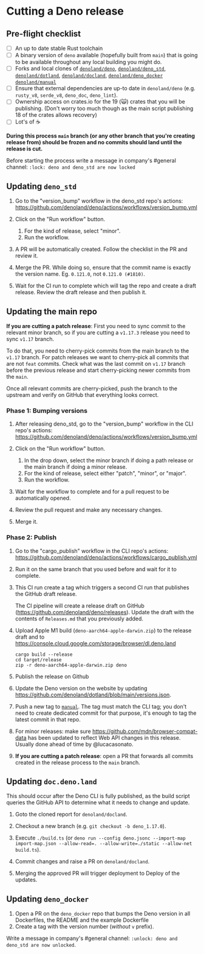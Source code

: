 # Cutting a Deno release

## Pre-flight checklist

- [ ] An up to date stable Rust toolchain
- [ ] A binary version of `deno` available (hopefully built from `main`) that is
      going to be available throughout any local building you might do.
- [ ] Forks and local clones of
      [`denoland/deno`](https://github.com/denoland/deno/),
      [`denoland/deno_std`](https://github.com/denoland/deno_std/),
      [`denoland/dotland`](https://github.com/denoland/dotland/),
      [`denoland/docland`](https://github.com/denoland/docland/),
      [`denoland/deno_docker`](https://github.com/denoland/deno_docker/)
      [`denoland/manual`](https://github.com/denoland/manual/)
- [ ] Ensure that external dependencies are up-to date in `denoland/deno` (e.g.
      `rusty_v8`, `serde_v8`, `deno_doc`, `deno_lint`).
- [ ] Ownership access on crates.io for the 19 (🙀) crates that you will be
      publishing. (Don't worry too much though as the main script publishing 18
      of the crates allows recovery)
- [ ] Lot's of ☕

**During this process `main` branch (or any other branch that you're creating
release from) should be frozen and no commits should land until the release is
cut.**

Before starting the process write a message in company's #general channel:
`:lock: deno and deno_std are now locked`

## Updating `deno_std`

1. Go to the "version_bump" workflow in the deno_std repo's actions:
   https://github.com/denoland/deno/actions/workflows/version_bump.yml

2. Click on the "Run workflow" button.
   1. For the kind of release, select "minor".
   2. Run the workflow.

3. A PR will be automatically created. Follow the checklist in the PR and review
   it.

4. Merge the PR. While doing so, ensure that the commit name is exactly the
   version name. Eg. `0.121.0`, not `0.121.0 (#1810)`.

5. Wait for the CI run to complete which will tag the repo and create a draft
   release. Review the draft release and then publish it.

## Updating the main repo

**If you are cutting a patch release**: First you need to sync commit to the
relevant minor branch, so if you are cutting a `v1.17.3` release you need to
sync `v1.17` branch.

To do that, you need to cherry-pick commits from the main branch to the `v1.17`
branch. For patch releases we want to cherry-pick all commits that are not
`feat` commits. Check what was the last commit on `v1.17` branch before the
previous release and start cherry-picking newer commits from the `main`.

Once all relevant commits are cherry-picked, push the branch to the upstream and
verify on GitHub that everything looks correct.

### Phase 1: Bumping versions

1. After releasing deno_std, go to the "version_bump" workflow in the CLI repo's
   actions: https://github.com/denoland/deno/actions/workflows/version_bump.yml

2. Click on the "Run workflow" button.
   1. In the drop down, select the minor branch if doing a path release or the
      main branch if doing a minor release.
   2. For the kind of release, select either "patch", "minor", or "major".
   3. Run the workflow.

3. Wait for the workflow to complete and for a pull request to be automatically
   opened.

4. Review the pull request and make any necessary changes.

5. Merge it.

### Phase 2: Publish

1. Go to the "cargo_publish" workflow in the CLI repo's actions:
   https://github.com/denoland/deno/actions/workflows/cargo_publish.yml

2. Run it on the same branch that you used before and wait for it to complete.

3. This CI run create a tag which triggers a second CI run that publishes the
   GitHub draft release.

   The CI pipeline will create a release draft on GitHub
   (https://github.com/denoland/deno/releases). Update the draft with the
   contents of `Releases.md` that you previously added.

4. Upload Apple M1 build (`deno-aarch64-apple-darwin.zip`) to the release draft
   and to https://console.cloud.google.com/storage/browser/dl.deno.land

   ```
   cargo build --release
   cd target/release
   zip -r deno-aarch64-apple-darwin.zip deno
   ```

5. Publish the release on Github

6. Update the Deno version on the website by updating
   https://github.com/denoland/dotland/blob/main/versions.json.

7. Push a new tag to [`manual`](https://github.com/denoland/manual). The tag
   must match the CLI tag; you don't need to create dedicated commit for that
   purpose, it's enough to tag the latest commit in that repo.

8. For minor releases: make sure https://github.com/mdn/browser-compat-data has
   been updated to reflect Web API changes in this release. Usually done ahead
   of time by @lucacasonato.

9. **If you are cutting a patch release**: open a PR that forwards all commits
   created in the release process to the `main` branch.

## Updating `doc.deno.land`

This should occur after the Deno CLI is fully published, as the build script
queries the GitHub API to determine what it needs to change and update.

1. Goto the cloned report for `denoland/docland`.

2. Checkout a new branch (e.g. `git checkout -b deno_1.17.0`).

3. Execute `./build.ts` (or
   `deno run --config deno.jsonc --import-map import-map.json --allow-read=. --allow-write=./static --allow-net build.ts`).

4. Commit changes and raise a PR on `denoland/docland`.

5. Merging the approved PR will trigger deployment to Deploy of the updates.

## Updating `deno_docker`

1. Open a PR on the `deno_docker` repo that bumps the Deno version in all
   Dockerfiles, the README and the example Dockerfile
2. Create a tag with the version number (_without_ `v` prefix).

Write a message in company's #general channel:
`:unlock: deno and deno_std are now unlocked`.

